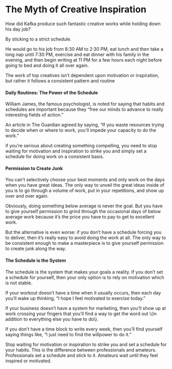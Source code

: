 # The Myth of Creative Inspiration

How did Kafka produce such fantastic creative works while holding down his day job?

By sticking to a strict schedule.

He would go to his job from 8:30 AM to 2:30 PM, eat lunch and then take a long nap until 7:30 PM, exercise and eat dinner with his family in the evening, and then begin writing at 11 PM for a few hours each night before going to bed and doing it all over again.

The work of top creatives isn’t dependent upon motivation or inspiration, but rather it follows a consistent pattern and routine

#### Daily Routines: The Power of the Schedule

William James, the famous psychologist, is noted for saying that habits and schedules are important because they “free our minds to advance to really interesting fields of action.”

An article in The Guardian agreed by saying, “If you waste resources trying to decide when or where to work, you'll impede your capacity to do the work.”

if you’re serious about creating something compelling, you need to stop waiting for motivation and inspiration to strike you and simply set a schedule for doing work on a consistent basis.

#### Permission to Create Junk

You can’t selectively choose your best moments and only work on the days when you have great ideas. The only way to unveil the great ideas inside of you is to go through a volume of work, put in your repetitions, and show up over and over again.

Obviously, doing something below average is never the goal. But you have to give yourself permission to grind through the occasional days of below average work because it’s the price you have to pay to get to excellent work.

But the alternative is even worse: if you don’t have a schedule forcing you to deliver, then it’s really easy to avoid doing the work at all. The only way to be consistent enough to make a masterpiece is to give yourself permission to create junk along the way.

#### The Schedule is the System

The schedule is the system that makes your goals a reality. If you don’t set a schedule for yourself, then your only option is to rely on motivation which is not stable.

If your workout doesn’t have a time when it usually occurs, then each day you’ll wake up thinking, “I hope I feel motivated to exercise today.”

If your business doesn’t have a system for marketing, then you’ll show up at work crossing your fingers that you'll find a way to get the word out \\(in addition to everything else you have to do\\).

If you don’t have a time block to write every week, then you’ll find yourself saying things like, “I just need to find the willpower to do it.”

Stop waiting for motivation or inspiration to strike you and set a schedule for your habits. This is the difference between professionals and amateurs. Professionals set a schedule and stick to it. Amateurs wait until they feel inspired or motivated.


